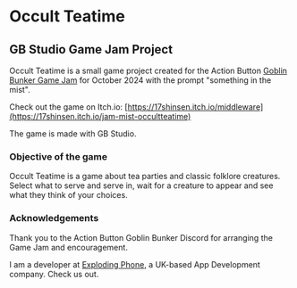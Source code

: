 # Occult Teatime

## GB Studio Game Jam Project

Occult Teatime is a small game project created for the Action Button [Goblin Bunker Game Jam](https://itch.io/jam/october-2024-goblin-bunker-game-jam) for October 2024 with the prompt "something in the mist".

Check out the game on Itch.io: [https://17shinsen.itch.io/middleware](https://17shinsen.itch.io/jam-mist-occultteatime)

The game is made with GB Studio.

### Objective of the game

Occult Teatime is a game about tea parties and classic folklore creatures. Select what to serve and serve in, wait for a creature to appear and see what they think of your choices.

### Acknowledgements

Thank you to the Action Button Goblin Bunker Discord for arranging the Game Jam and encouragement.

I am a developer at [Exploding Phone](https://www.explodingphone.com), a UK-based App Development company. Check us out.
